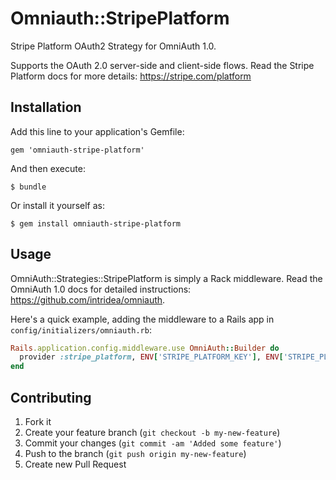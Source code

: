 # Omniauth::StripePlatform

Stripe Platform OAuth2 Strategy for OmniAuth 1.0.

Supports the OAuth 2.0 server-side and client-side flows.
Read the Stripe Platform docs for more details: https://stripe.com/platform

## Installation

Add this line to your application's Gemfile:

    gem 'omniauth-stripe-platform'

And then execute:

    $ bundle

Or install it yourself as:

    $ gem install omniauth-stripe-platform

## Usage

OmniAuth::Strategies::StripePlatform is simply a Rack middleware. Read the OmniAuth
1.0 docs for detailed instructions: https://github.com/intridea/omniauth.

Here's a quick example, adding the middleware to a Rails app in
`config/initializers/omniauth.rb`:

```ruby
Rails.application.config.middleware.use OmniAuth::Builder do
  provider :stripe_platform, ENV['STRIPE_PLATFORM_KEY'], ENV['STRIPE_PLATFORM_SECRET']
end
```

## Contributing

1. Fork it
2. Create your feature branch (`git checkout -b my-new-feature`)
3. Commit your changes (`git commit -am 'Added some feature'`)
4. Push to the branch (`git push origin my-new-feature`)
5. Create new Pull Request
